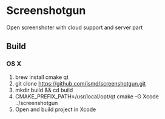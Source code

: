 # Screenshotgun
Open screenshoter with cloud support and server part

## Build
### OS X
1. brew install cmake qt
2. git clone https://github.com/ismd/screenshotgun.git
3. mkdir build && cd build
4. CMAKE_PREFIX_PATH=/usr/local/opt/qt cmake -G Xcode ../screenshotgun
5. Open and build project in Xcode
